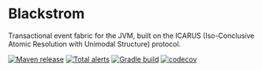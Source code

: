 Blackstrom
===
Transactional event fabric for the JVM, built on the ICARUS (Iso-Conclusive Atomic Resolution with Unimodal Structure)
protocol.

[![Maven release](https://img.shields.io/maven-metadata/v.svg?color=blue&label=maven-central&metadataUrl=https%3A%2F%2Frepo1.maven.org%2Fmaven2%2Fcom%2Fobsidiandynamics%2Fblackstrom%2Fblackstrom-core%2Fmaven-metadata.xml)](https://mvnrepository.com/artifact/com.obsidiandynamics.blackstrom)
[![Total alerts](https://img.shields.io/lgtm/alerts/g/obsidiandynamics/blackstrom.svg?logo=lgtm&logoWidth=18)](https://lgtm.com/projects/g/obsidiandynamics/blackstrom/alerts/)
[![Gradle build](https://github.com/obsidiandynamics/blackstrom/actions/workflows/master.yml/badge.svg)](https://github.com/obsidiandynamics/blackstrom/actions/workflows/master.yml)
[![codecov](https://codecov.io/gh/obsidiandynamics/blackstrom/branch/master/graph/badge.svg)](https://codecov.io/gh/obsidiandynamics/blackstrom)

